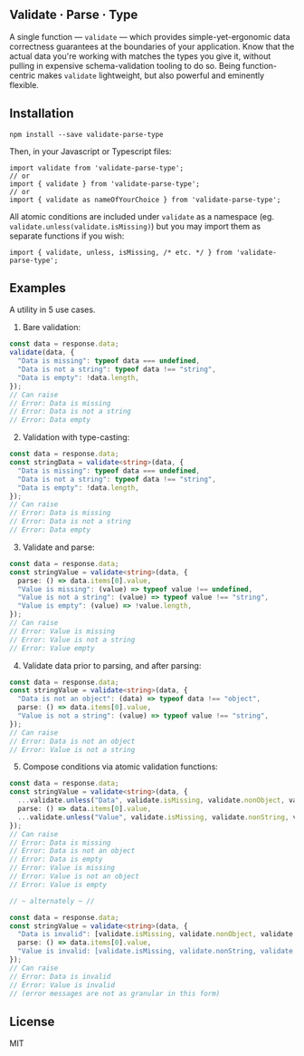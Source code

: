 Validate · Parse · Type
-----------------------

A single function — `validate` — which provides simple-yet-ergonomic data correctness guarantees at the boundaries of your application. Know that the actual data you're working with matches the types you give it, without pulling in expensive schema-validation tooling to do so. Being function-centric makes `validate` lightweight, but also powerful and eminently flexible.

Installation
------------

```
npm install --save validate-parse-type
```
Then, in your Javascript or Typescript files:
```
import validate from 'validate-parse-type';
// or
import { validate } from 'validate-parse-type';
// or
import { validate as nameOfYourChoice } from 'validate-parse-type';
```
All atomic conditions are included under `validate` as a namespace (eg. `validate.unless(validate.isMissing)`) but you may import them as separate functions if you wish:
```
import { validate, unless, isMissing, /* etc. */ } from 'validate-parse-type';
```

Examples
--------
A utility in 5 use cases.

1. Bare validation:
```typescript
const data = response.data;
validate(data, {
  "Data is missing": typeof data === undefined,
  "Data is not a string": typeof data !== "string",
  "Data is empty": !data.length,
});
// Can raise
// Error: Data is missing
// Error: Data is not a string
// Error: Data empty
```

2. Validation with type-casting:
```typescript
const data = response.data;
const stringData = validate<string>(data, {
  "Data is missing": typeof data === undefined,
  "Data is not a string": typeof data !== "string",
  "Data is empty": !data.length,
});
// Can raise
// Error: Data is missing
// Error: Data is not a string
// Error: Data empty
```

3. Validate and parse:
```typescript
const data = response.data;
const stringValue = validate<string>(data, {
  parse: () => data.items[0].value,
  "Value is missing": (value) => typeof value !== undefined,
  "Value is not a string": (value) => typeof value !== "string",
  "Value is empty": (value) => !value.length,
});
// Can raise
// Error: Value is missing
// Error: Value is not a string
// Error: Value empty
```

4. Validate data prior to parsing, and after parsing:
```typescript
const data = response.data;
const stringValue = validate<string>(data, {
  "Data is not an object": (data) => typeof data !== "object",
  parse: () => data.items[0].value,
  "Value is not a string": (value) => typeof value !== "string",
});
// Can raise
// Error: Data is not an object
// Error: Value is not a string
```

5. Compose conditions via atomic validation functions:
```typescript
const data = response.data;
const stringValue = validate<string>(data, {
  ...validate.unless("Data", validate.isMissing, validate.nonObject, validate.isEmpty),
  parse: () => data.items[0].value,
  ...validate.unless("Value", validate.isMissing, validate.nonString, validate.isEmpty),
});
// Can raise
// Error: Data is missing
// Error: Data is not an object
// Error: Data is empty
// Error: Value is missing
// Error: Value is not an object
// Error: Value is empty

// ~ alternately ~ //

const data = response.data;
const stringValue = validate<string>(data, {
  "Data is invalid": [validate.isMissing, validate.nonObject, validate.isEmpty],
  parse: () => data.items[0].value,
  "Value is invalid: [validate.isMissing, validate.nonString, validate.isEmpty],
});
// Can raise
// Error: Data is invalid
// Error: Value is invalid
// (error messages are not as granular in this form)
```

License
-------
MIT

